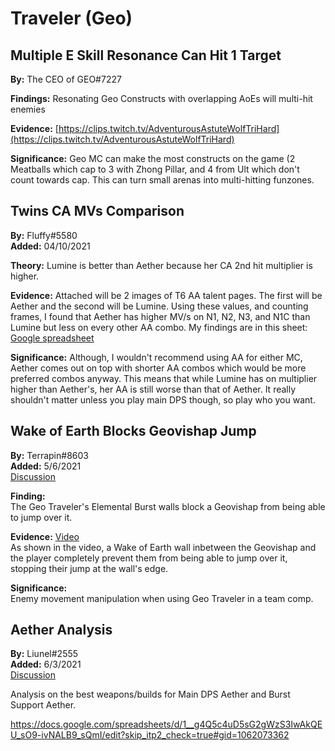 # Traveler \(Geo\)

## Multiple E Skill Resonance Can Hit 1 Target

**By:** The CEO of GEO\#7227

**Findings:** Resonating Geo Constructs with overlapping AoEs will multi-hit enemies

**Evidence:** [https://clips.twitch.tv/AdventurousAstuteWolfTriHard](https://clips.twitch.tv/AdventurousAstuteWolfTriHard)

**Significance:** Geo MC can make the most constructs on the game \(2 Meatballs which cap to 3 with Zhong Pillar, and 4 from Ult which don't count towards cap. This can turn small arenas into multi-hitting funzones.

## Twins CA MVs Comparison

**By:** Fluffy\#5580  
**Added:** 04/10/2021

**Theory:** Lumine is better than Aether because her CA 2nd hit multiplier is higher.

**Evidence:** Attached will be 2 images of T6 AA talent pages. The first will be Aether and the second will be Lumine. Using these values, and counting frames, I found that Aether has higher MV/s on N1, N2, N3, and N1C than Lumine but less on every other AA combo. My findings are in this sheet: [Google spreadsheet](https://docs.google.com/spreadsheets/d/14WkH2fd3fvGpHjGO7_A8xCJTy92WZsq0SL-tfEqXoXw/edit?usp=sharing)

**Significance:** Although, I wouldn't recommend using AA for either MC, Aether comes out on top with shorter AA combos which would be more preferred combos anyway. This means that while Lumine has on multiplier higher than Aether's, her AA is still worse than that of Aether. It really shouldn't matter unless you play main DPS though, so play who you want.

## Wake of Earth Blocks Geovishap Jump

**By:** Terrapin\#8603  
**Added:** 5/6/2021  
[Discussion](https://tickettool.xyz/direct?url=https://cdn.discordapp.com/attachments/839244723133612072/840066389728821268/transcript-wake-of-earth-blocks-geovishap-jump.html)

**Finding:**  
The Geo Traveler's Elemental Burst walls block a Geovishap from being able to jump over it.

**Evidence:** [Video](https://www.youtube.com/watch?v=ipBK9T1Thz8)  
As shown in the video, a Wake of Earth wall inbetween the Geovishap and the player completely prevent them from being able to jump over it, stopping their jump at the wall's edge.

**Significance:**  
Enemy movement manipulation when using Geo Traveler in a team comp.

## Aether Analysis

**By:** Liunel#2555  
**Added:** 6/3/2021  
[Discussion](https://tickettool.xyz/direct?url=https://cdn.discordapp.com/attachments/820951727720497162/850178239632900111/transcript-aether-weapons-and-builds.html)

Analysis on the best weapons/builds for Main DPS Aether and Burst Support Aether.

https://docs.google.com/spreadsheets/d/1__g4Q5c4uD5sG2gWzS3IwAkQEU_sO9-ivNALB9_sQmI/edit?skip_itp2_check=true#gid=1062073362

